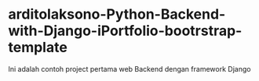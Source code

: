 # arditolaksono-Python-Backend-with-Django-iPortfolio-bootrstrap-template

Ini adalah contoh project pertama web Backend dengan framework Django

